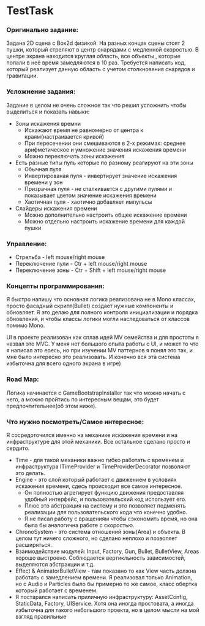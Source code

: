 # TestTask
### Оригинально задание:

Задана 2D сцена с Box2d физикой. На разных концах сцены стоят 2 пушки, который стреляют в центр снарядами с медленной скоростью. В центре экрана находится круглая область, все объекты , которые попали в неё время замедляются в 10 раз. Требуется написать код, который реализует данную область с учетом столкновения снарядов и гравитации.

### Усложнение задания:

Задание в целом не очень сложное так что решил усложнить чтобы выделиться и показать навыки:

- Зоны искажения времни
    - Искажают время не равномерно от центра к краям(настраивается кривой)
    - При пересечении они смешиваются в 2-х режимах: среднее арифметическое и умножение значения искажения времени
    - Можно переключать зоны искажения
- Есть разные типы пуль которые по разному реагируют на эти зоны
    - Обычная пуля
    - Инвертированая пуля - инвертирует значение искажения времени у зон
    - Призрачная пуля - не сталкивается с другими пулями и показывает цветом значение искажения времени
    - Хаотичная пуля - хаотично добавляет импульсы
- Слайдеры искажения времени
    - Можно дополнительно настроить общее искажение времени
    - Можно отдельно настроить искажение времени для каждой пушки

### Управление:

- Стрельба - left mouse/right mouse
- Переключение пули - Ctr + left mouse/right mouse
- Переключение зоны - Ctr + Shift + left mouse/right mouse

### Концепты программирования:

Я быстро напишу что основная логика реализована не в Mono классах, просто фасадный скрипт(Bullet) создает нужные компоненты и обновляет. 
Я это делаю для полного контроля инициализации и порядка обновления, и чтобы классы логики могли наследоваться от классов помимо Mono.

UI в проекте реализован как сплав идей MV семейства и для простоты я назвал это MVC. У меня нет большого опыта работы с UI, и может то что я написал это ересь,
но при изучении MV паттернов я понял это так, и мне было интересно это реализовать. И конечно вся эта система избыточна для всего одного экрана в игре)

### Road Map:

Логика начинается с GameBootstrapInstaller так что можно начать с него, а можно пройтись по интересным вещам, это будет предпочтительнее(об этом ниже).

### Что нужно посмотреть/Самое интересное:

Я сосредоточился именно на механике искажения времени и на инфраструктуре для этой механики. Все остальное сделано просто и сердито.

- Time - для такой механики важно гибко работать с временем и инфраструктура ITimeProvider и TimeProviderDecorator позволяют это делать.
- Engine - это слой который работает с движением в условиях искажения времени, сдесь происходит все самое интересное.
    - Он полностью агрегирует функцию движения предоставляя удобный интерфейс, и пользовательский код использует его.
    - Плюс это абстракция на систему и это позволяет подменять реализации для пользовательского кода что конечно удобно.
    - Я не писал работу с вращениям чтобы сэкономить время, но она была бы аналогична работе с скоростью.
- ChronoSystem - это система отношений зоны(Area) и объекта. В целом тут ничего сложного, но сделано неплохо и позволяет расширяться.
- Взаимодействие модулей: Input, Factory, Gun, Bullet, BulletView, Areas хорошо выстроено. Соблюдается вертикльность зависимостей, выделяются абстракции и т.д.
- Effect & AnimatorBulletView - там показано то как View часть должна работать с замедлением времени. Я реализовал только Animation, но с Audio и Particles было бы примерно то же самое, класс обертка который работает с временем.
- Я постарался написать приличную инфраструктуру: AssetConfig, StaticData, Factory, UIService. Хотя она иногда простовата, а иногда избыточна для такого небольшого проекта, но в целом мысли на мой взгляд правильные
